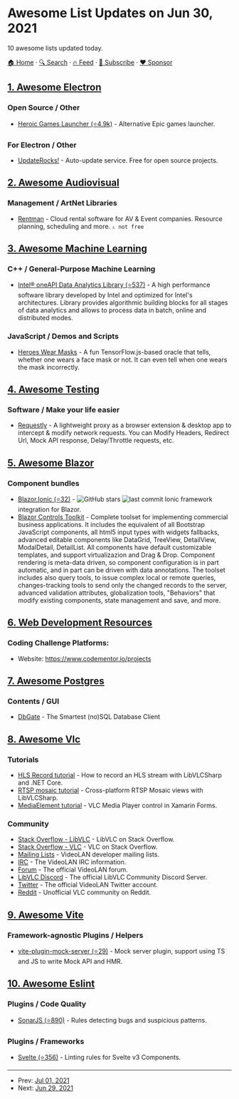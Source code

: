 # Awesome List Updates on Jun 30, 2021

10 awesome lists updated today.

[🏠 Home](/README.md) · [🔍 Search](https://www.trackawesomelist.com/search/) · [🔥 Feed](https://www.trackawesomelist.com/rss.xml) · [📮 Subscribe](https://trackawesomelist.us17.list-manage.com/subscribe?u=d2f0117aa829c83a63ec63c2f&id=36a103854c) · [❤️  Sponsor](https://github.com/sponsors/theowenyoung)



## [1. Awesome Electron](/content/sindresorhus/awesome-electron/README.md)

### Open Source / Other

*   [Heroic Games Launcher (⭐4.9k)](https://github.com/Heroic-Games-Launcher/HeroicGamesLauncher) - Alternative Epic games launcher.

### For Electron / Other

*   [UpdateRocks!](https://www.update.rocks) - Auto-update service. Free for open source projects.

## [2. Awesome Audiovisual](/content/stingalleman/awesome-audiovisual/README.md)

### Management / ArtNet Libraries

*   [Rentman](https://rentman.io/) - Cloud rental software for AV & Event companies. Resource planning, scheduling and more. `⚠ not free`

## [3. Awesome Machine Learning](/content/josephmisiti/awesome-machine-learning/README.md)

### C++ / General-Purpose Machine Learning

*   [Intel® oneAPI Data Analytics Library (⭐537)](https://github.com/oneapi-src/oneDAL) - A high performance software library developed by Intel and optimized for Intel's architectures. Library provides algorithmic building blocks for all stages of data analytics and allows to process data in batch, online and distributed modes.

### JavaScript / Demos and Scripts

*   [Heroes Wear Masks](https://heroeswearmasks.fun/) - A fun TensorFlow\.js-based oracle that tells, whether one wears a face mask or not. It can even tell when one wears the mask incorrectly.

## [4. Awesome Testing](/content/TheJambo/awesome-testing/README.md)

### Software / Make your life easier

*   [Requestly](https://requestly.io/) - A lightweight proxy as a browser extension & desktop app to intercept & modify network requests. You can Modify Headers, Redirect Url, Mock API response, Delay/Throttle requests, etc.

## [5. Awesome Blazor](/content/AdrienTorris/awesome-blazor/README.md)

### Component bundles

*   [Blazor.Ionic (⭐32)](https://github.com/kukks/Blazor.Ionic) - ![GitHub stars](https://img.shields.io/github/stars/kukks/Blazor.Ionic?style=flat-square\&cacheSeconds=604800) ![last commit](https://img.shields.io/github/last-commit/kukks/Blazor.Ionic?style=flat-square\&cacheSeconds=86400) Ionic framework integration for Blazor.
*   [Blazor Controls Toolkit](https://blazorct.azurewebsites.net/) - Complete toolset for implementing commercial business applications. It includes the equivalent of all Bootstrap JavaScript components, all html5 input types with widgets fallbacks, advanced editable components like DataGrid, TreeView, DetailView, ModalDetail, DetailList. All components have default customizable templates, and support virtualizazion and Drag & Drop. Component rendering is meta-data driven, so component configuration is in part automatic, and in part can be driven with data annotations. The toolset includes also query tools, to issue complex local or remote queries, changes-tracking tools to send only the changed records to the server, advanced validation attributes, globalization tools, "Behaviors" that modify existing components, state management and save, and more.

## [6. Web Development Resources](/content/markodenic/web-development-resources/README.md)

### Coding Challenge Platforms:

- Website: <https://www.codementor.io/projects>



## [7. Awesome Postgres](/content/dhamaniasad/awesome-postgres/README.md)

### Contents / GUI

*   [DbGate](https://dbgate.org) - The Smartest (no)SQL Database Client

## [8. Awesome Vlc](/content/mfkl/awesome-vlc/README.md)

### Tutorials

*   [HLS Record tutorial](https://mfkl.github.io/hls/2018/10/10/How-to-record-HLS-stream-with-LibVLCSharp-and-.NET-Core.html) - How to record an HLS stream with LibVLCSharp and .NET Core.
*   [RTSP mosaic tutorial](https://mfkl.github.io/libvlc/rtsp/xamarin/forms/2018/12/05/crossplatform-RTSP-mosaic-views-with-libvlcsharp.html) - Cross-platform RTSP Mosaic views with LibVLCSharp.
*   [MediaElement tutorial](https://doumer.me/vlc-media-player-in-xamarinforms-alternative-avplayer-andmediaplayer) - VLC Media Player control in Xamarin Forms.

### Community

*   [Stack Overflow - LibVLC](https://stackoverflow.com/questions/tagged/libvlc) - LibVLC on Stack Overflow.
*   [Stack Overflow - VLC](https://stackoverflow.com/questions/tagged/vlc) - VLC on Stack Overflow.
*   [Mailing Lists](https://www.videolan.org/support/lists.html) - VideoLAN developer mailing lists.
*   [IRC](https://wiki.videolan.org/Contact_VideoLAN/#IRC) - The VideoLAN IRC information.
*   [Forum](https://forum.videolan.org/) - The official VideoLAN forum.
*   [LibVLC Discord](https://discord.gg/3h3K3JF) - The official LibVLC Community Discord Server.
*   [Twitter](https://twitter.com/videolan) - The official VideoLAN Twitter account.
*   [Reddit](https://www.reddit.com/r/vlc) - Unofficial VLC community on Reddit.

## [9. Awesome Vite](/content/vitejs/awesome-vite/README.md)

### Framework-agnostic Plugins / Helpers

*   [vite-plugin-mock-server (⭐29)](https://github.com/enjoycoding/vite-plugin-mock-server) - Mock server plugin, support using TS and JS to write Mock API and HMR.

## [10. Awesome Eslint](/content/dustinspecker/awesome-eslint/README.md)

### Plugins / Code Quality

*   [SonarJS (⭐890)](https://github.com/SonarSource/eslint-plugin-sonarjs) - Rules detecting bugs and suspicious patterns.

### Plugins / Frameworks

*   [Svelte (⭐356)](https://github.com/sveltejs/eslint-plugin-svelte3) - Linting rules for Svelte v3 Components.

---

- Prev: [Jul 01, 2021](/content/2021/07/01/README.md)
- Next: [Jun 29, 2021](/content/2021/06/29/README.md)